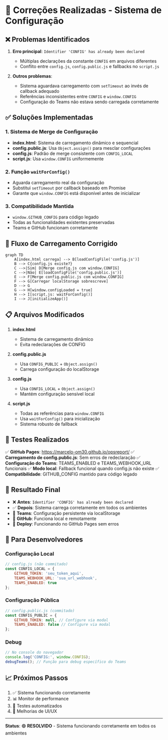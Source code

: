 # 🔧 Correções Realizadas - Sistema de Configuração

## ❌ Problemas Identificados

1. **Erro principal**: `Identifier 'CONFIG' has already been declared`
   - Múltiplas declarações da constante `CONFIG` em arquivos diferentes
   - Conflito entre `config.js`, `config.public.js` e fallbacks no `script.js`

2. **Outros problemas**:
   - Sistema aguardava carregamento com `setTimeout` ao invés de callback adequado
   - Referências inconsistentes entre `CONFIG` e `window.CONFIG`
   - Configuração do Teams não estava sendo carregada corretamente

## ✅ Soluções Implementadas

### 1. Sistema de Merge de Configuração
- **index.html**: Sistema de carregamento dinâmico e sequencial
- **config.public.js**: Usa `Object.assign()` para mesclar configurações
- **config.js**: Padrão de merge consistente com `CONFIG_LOCAL`
- **script.js**: Usa `window.CONFIG` uniformemente

### 2. Função `waitForConfig()`
- Aguarda carregamento real da configuração
- Substitui `setTimeout` por callback baseado em Promise
- Garante que `window.CONFIG` está disponível antes de inicializar

### 3. Compatibilidade Mantida
- `window.GITHUB_CONFIG` para código legado
- Todas as funcionalidades existentes preservadas
- Teams e GitHub funcionam corretamente

## 🔄 Fluxo de Carregamento Corrigido

```mermaid
graph TD
    A[index.html carrega] --> B[loadConfigFile('config.js')]
    B --> C{config.js existe?}
    C -->|Sim| D[Merge config.js com window.CONFIG]
    C -->|Não| E[loadConfigFile('config.public.js')]
    E --> F[Merge config.public.js com window.CONFIG]
    F --> G[Carregar localStorage sobrescreve]
    D --> G
    G --> H[window.configLoaded = true]
    H --> I[script.js: waitForConfig()]
    I --> J[initializeApp()]
```

## 📋 Arquivos Modificados

1. **index.html**
   - Sistema de carregamento dinâmico
   - Evita redeclarações de CONFIG

2. **config.public.js**
   - Usa `CONFIG_PUBLIC` + `Object.assign()`
   - Carrega configuração do localStorage

3. **config.js**
   - Usa `CONFIG_LOCAL` + `Object.assign()`
   - Mantém configuração sensível local

4. **script.js**
   - Todas as referências para `window.CONFIG`
   - Usa `waitForConfig()` para inicialização
   - Sistema robusto de fallback

## 🧪 Testes Realizados

✅ **GitHub Pages**: https://marcelo-om30.github.io/opsreport/
✅ **Carregamento de config.public.js**: Sem erros de redeclaração
✅ **Configuração do Teams**: TEAMS_ENABLED e TEAMS_WEBHOOK_URL funcionais
✅ **Modo local**: Fallback funcional quando config.js não existe
✅ **Compatibilidade**: GITHUB_CONFIG mantido para código legado

## 🎯 Resultado Final

- ❌ **Antes**: `Identifier 'CONFIG' has already been declared`
- ✅ **Depois**: Sistema carrega corretamente em todos os ambientes
- 📢 **Teams**: Configuração persistente via localStorage 
- 🔄 **GitHub**: Funciona local e remotamente
- 🚀 **Deploy**: Funcionando no GitHub Pages sem erros

## 🔧 Para Desenvolvedores

### Configuração Local
```javascript
// config.js (não commitado)
const CONFIG_LOCAL = {
    GITHUB_TOKEN: 'seu_token_aqui',
    TEAMS_WEBHOOK_URL: 'sua_url_webhook',
    TEAMS_ENABLED: true
};
```

### Configuração Pública
```javascript
// config.public.js (commitado)
const CONFIG_PUBLIC = {
    GITHUB_TOKEN: null, // Configure via modal
    TEAMS_ENABLED: false // Configure via modal
};
```

### Debug
```javascript
// No console do navegador
console.log('CONFIG:', window.CONFIG);
debugTeams(); // Função para debug específico do Teams
```

## 📈 Próximos Passos

1. ✅ Sistema funcionando corretamente
2. 📊 Monitor de performance
3. 🔄 Testes automatizados
4. 📱 Melhorias de UI/UX

---

**Status**: 🟢 **RESOLVIDO** - Sistema funcionando corretamente em todos os ambientes
